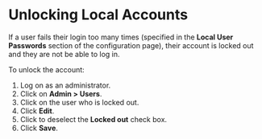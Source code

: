 [title]: # (Unlocking Local Accounts)
[tags]: # (Unlocking Local Accounts)
[priority]: # (70)

# Unlocking Local Accounts

If a user fails their login too many times (specified in the **Local User Passwords** section of the configuration page), their account is locked out and they are not be able to log in.

To unlock the account:

1. Log on as an administrator.
2. Click on **Admin > Users**.
3. Click on the user who is locked out.
4. Click **Edit**.
5. Click to deselect the **Locked out** check box.
6. Click **Save**.
